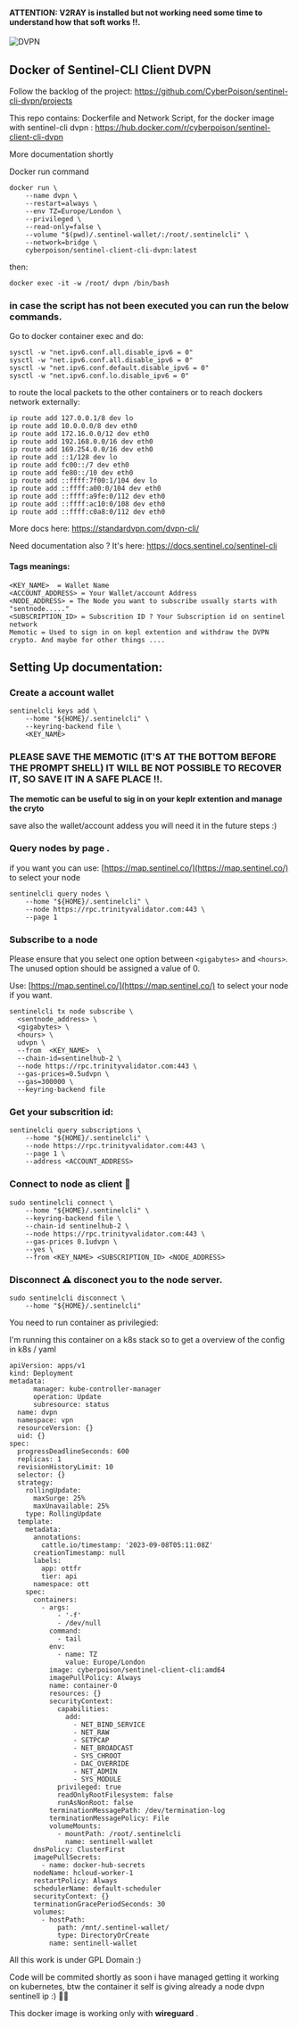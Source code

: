 
#### ATTENTION: V2RAY is installed but not working need some time to understand how that soft works !!.

![DVPN](https://assets.coingecko.com/coins/images/14879/standard/YMEMrc-V_400x400.jpg "DVPN")

## Docker of Sentinel-CLI Client DVPN 

Follow the backlog of the project: https://github.com/CyberPoison/sentinel-cli-dvpn/projects

This repo contains: Dockerfile and Network Script, for the docker image with sentinel-cli dvpn : [https://hub.docker.com/r/cyberpoison/sentinel-client-cli-dvpn
](https://hub.docker.com/r/cyberpoison/sentinel-client-cli-dvpn)

More documentation shortly

Docker run command
```
docker run \
    --name dvpn \
    --restart=always \
    --env TZ=Europe/London \
    --privileged \
    --read-only=false \
    --volume "$(pwd)/.sentinel-wallet/:/root/.sentinelcli" \
    --network=bridge \
    cyberpoison/sentinel-client-cli-dvpn:latest
```
then:
```
docker exec -it -w /root/ dvpn /bin/bash
```

### in case the script has not been executed you can run the below commands.
 
Go to docker container exec and do:
```
sysctl -w "net.ipv6.conf.all.disable_ipv6 = 0"
sysctl -w "net.ipv6.conf.all.disable_ipv6 = 0"
sysctl -w "net.ipv6.conf.default.disable_ipv6 = 0"
sysctl -w "net.ipv6.conf.lo.disable_ipv6 = 0"
```
to route the local packets to the other containers or to reach dockers network externally:
```
ip route add 127.0.0.1/8 dev lo
ip route add 10.0.0.0/8 dev eth0
ip route add 172.16.0.0/12 dev eth0
ip route add 192.168.0.0/16 dev eth0
ip route add 169.254.0.0/16 dev eth0
ip route add ::1/128 dev lo
ip route add fc00::/7 dev eth0
ip route add fe80::/10 dev eth0
ip route add ::ffff:7f00:1/104 dev lo
ip route add ::ffff:a00:0/104 dev eth0
ip route add ::ffff:a9fe:0/112 dev eth0
ip route add ::ffff:ac10:0/108 dev eth0
ip route add ::ffff:c0a8:0/112 dev eth0
```

More docs here: https://standardvpn.com/dvpn-cli/

Need documentation also ? It's here: https://docs.sentinel.co/sentinel-cli

#### Tags meanings:
```
<KEY_NAME>  = Wallet Name
<ACCOUNT_ADDRESS> = Your Wallet/account Address
<NODE_ADDRESS> = The Node you want to subscribe usually starts with "sentnode....."
<SUBSCRIPTION_ID> = Subscrition ID ? Your Subscription id on sentinel network
Memotic = Used to sign in on kepl extention and withdraw the DVPN crypto. And maybe for other things ....
```


## Setting Up documentation:
### Create a account wallet
```
sentinelcli keys add \
    --home "${HOME}/.sentinelcli" \
    --keyring-backend file \
    <KEY_NAME> 
```
### PLEASE SAVE THE MEMOTIC (IT'S AT THE BOTTOM BEFORE THE PROMPT SHELL) IT WILL BE NOT POSSIBLE TO RECOVER IT, SO SAVE IT IN A SAFE PLACE !!.

**The memotic can be useful to sig in on your keplr extention and manage the cryto**

save also the wallet/account addess you will need it in the future steps :)  

### Query nodes by page .

if you want you can use: [https://map.sentinel.co/](https://map.sentinel.co/) to select your node
```
sentinelcli query nodes \
    --home "${HOME}/.sentinelcli" \
    --node https://rpc.trinityvalidator.com:443 \
    --page 1
```

### Subscribe to a node
Please ensure that you select one option between `<gigabytes>` and `<hours>`. The unused option should be assigned a value of 0.

Use: [https://map.sentinel.co/](https://map.sentinel.co/) to select your node if you want.

```
sentinelcli tx node subscribe \
  <sentnode_address> \
  <gigabytes> \
  <hours> \
  udvpn \
  --from  <KEY_NAME>  \
  --chain-id=sentinelhub-2 \
  --node https://rpc.trinityvalidator.com:443 \
  --gas-prices=0.5udvpn \
  --gas=300000 \
  --keyring-backend file
```

### Get your subscrition id:
```
sentinelcli query subscriptions \
    --home "${HOME}/.sentinelcli" \
    --node https://rpc.trinityvalidator.com:443 \
    --page 1 \
    --address <ACCOUNT_ADDRESS>
```
### Connect to node as client 🚀
```
sudo sentinelcli connect \
    --home "${HOME}/.sentinelcli" \
    --keyring-backend file \
    --chain-id sentinelhub-2 \
    --node https://rpc.trinityvalidator.com:443 \
    --gas-prices 0.1udvpn \
    --yes \
    --from <KEY_NAME> <SUBSCRIPTION_ID> <NODE_ADDRESS>
```

### Disconnect ⚠️ disconect you to the node server.
```
sudo sentinelcli disconnect \
    --home "${HOME}/.sentinelcli"
```

You need to run container as privilegied:

I'm running this container on a k8s stack so to get a overview of the config in k8s / yaml 
```
apiVersion: apps/v1
kind: Deployment
metadata:
      manager: kube-controller-manager
      operation: Update
      subresource: status
  name: dvpn
  namespace: vpn
  resourceVersion: {}
  uid: {}
spec:
  progressDeadlineSeconds: 600
  replicas: 1
  revisionHistoryLimit: 10
  selector: {}
  strategy:
    rollingUpdate:
      maxSurge: 25%
      maxUnavailable: 25%
    type: RollingUpdate
  template:
    metadata:
      annotations:
        cattle.io/timestamp: '2023-09-08T05:11:08Z'
      creationTimestamp: null
      labels:
        app: ottfr
        tier: api
      namespace: ott
    spec:
      containers:
        - args:
            - '-f'
            - /dev/null
          command:
            - tail
          env:
            - name: TZ
              value: Europe/London
          image: cyberpoison/sentinel-client-cli:amd64
          imagePullPolicy: Always
          name: container-0
          resources: {}
          securityContext:
            capabilities:
              add:
                - NET_BIND_SERVICE
                - NET_RAW
                - SETPCAP
                - NET_BROADCAST
                - SYS_CHROOT
                - DAC_OVERRIDE
                - NET_ADMIN
                - SYS_MODULE
            privileged: true
            readOnlyRootFilesystem: false
            runAsNonRoot: false
          terminationMessagePath: /dev/termination-log
          terminationMessagePolicy: File
          volumeMounts:
            - mountPath: /root/.sentinelcli
              name: sentinell-wallet
      dnsPolicy: ClusterFirst
      imagePullSecrets:
        - name: docker-hub-secrets
      nodeName: hcloud-worker-1
      restartPolicy: Always
      schedulerName: default-scheduler
      securityContext: {}
      terminationGracePeriodSeconds: 30
      volumes:
        - hostPath:
            path: /mnt/.sentinel-wallet/
            type: DirectoryOrCreate
          name: sentinell-wallet
```

All this work is under GPL Domain :) 

Code will be commited shortly as soon i have managed getting it working on kubernetes, btw the container it self is giving already a node dvpn sentinell ip :) 🚀🚀

This docker image is working only with **wireguard** .


